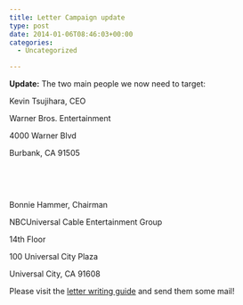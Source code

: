 ```yaml
---
title: Letter Campaign update
type: post
date: 2014-01-06T08:46:03+00:00
categories:
  - Uncategorized

---
```

**Update:** The two main people we now need to target:

Kevin Tsujihara, CEO

Warner Bros. Entertainment

4000 Warner Blvd

Burbank, CA 91505

&nbsp;

&nbsp;

Bonnie Hammer, Chairman

NBCUniversal Cable Entertainment Group

14th Floor

100 Universal City Plaza

Universal City, CA 91608

</h4>

Please visit the [letter writing guide][1] and send them some mail!

 [1]: http://freeb5:8888/resources/letter-writing-guide/ "Letter Writing Guide"
